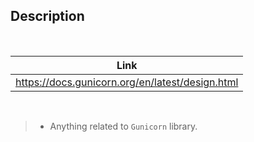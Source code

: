 ## Description

<br />

| Link |
| ---- |
| https://docs.gunicorn.org/en/latest/design.html |

<br />

> - Anything related to `Gunicorn` library.
